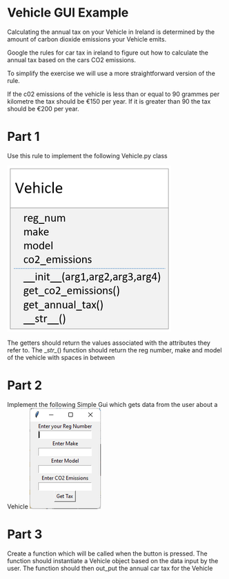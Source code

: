 # Vehicle GUI Example

Calculating the annual tax on your Vehicle in Ireland is determined by the amount of carbon dioxide emissions your Vehicle emits.

Google the rules for car tax in ireland to figure out how to calculate the annual tax based on the cars CO2 emissions. 

To simplify the exercise we will use a more straightforward version of the rule.

If the c02 emissions of the vehicle is less than or equal to 90 grammes per kilometre the tax should be €150 per year. If it is greater than 90 the tax should be €200 per year.

# Part 1
Use this rule to implement the following Vehicle.py class

![alt text](Vehicle.png)


The getters should return the values associated with the attributes they refer to. 
The \__str\__() function should return the reg number, make and model of the vehicle with spaces in between

# Part 2
Implement the following Simple Gui which gets data from the user about a Vehicle
![alt text](VehicleGUI.png)

# Part 3
Create a function which will be called when the button is pressed. The function should instantiate a Vehicle object based on the data input by the user. The function should then out_put the annual car tax for the Vehicle

